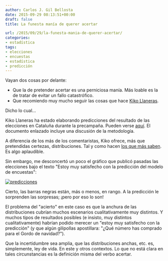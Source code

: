 ```yaml
---
author: Carlos J. Gil Bellosta
date: 2015-09-29 08:13:51+00:00
draft: false
title: La funesta manía de querer acertar

url: /2015/09/29/la-funesta-mania-de-querer-acertar/
categories:
- estadística
tags:
- elecciones
- encuestas
- estadística
- predicción
---
```


Vayan dos cosas por delante:

* Que la de pretender acertar es una perniciosa manía. Más loable es la de tratar de evitar un fallo catastrófico.
* Que recomiendo muy mucho seguir las cosas que hace [Kiko Llaneras](https://twitter.com/kikollan).

Dicho lo cual...

Kiko Llaneras ha estado elaborando predicciones del resultado de las elecciones en Cataluña durante la precampaña. Pueden verse [aquí](http://www.elespanol.com/elecciones-catalanas/como-votaran-los-catalanes-una-prediccion-del-27s-a-partir-de-las-encuestas/). El documento enlazado incluye una discusión de la metodología.

A diferencia de los más de los comentaristas, Kiko ofrece, más que pretendidas certezas, distribuciones. Tal y como hacen [los que más saben](http://www.datanalytics.com/2011/10/19/visualizacion-de-la-incertidumbre-sobre-el-futuro/). Es algo aplaudible.

Sin embargo, me desconcertó un poco el gráfico que publicó pasadas las elecciones bajo el texto "Estoy muy satisfecho con la predicción del modelo de encuestas":

[![predicciones](/wp-uploads/2015/09/predicciones.png#center)
](/wp-uploads/2015/09/predicciones.png#center)

Cierto, las barras negras están, más o menos, en rango. A la predicción le sorprenden las sorpresas; ¡pero por eso lo son!

El problema del "acierto" en este caso es que la anchura de las distribuciones cubrían muchos escenarios cualitativamente muy distintos. Y muchos tipos de resultados posibles (e insisto, muy distintos cualitativamente) habrían podido merecer un "estoy muy satisfecho con la predicción" (y que algún gilipollas apostillara: "¿Qué número has comprado para el Gordo de navidad?").

Que la incertidumbre sea amplia, que las distribuciones anchas, etc. es, simplemente, ley de vida. En este y otros contextos. Lo que no está clara en tales circunstancias es la definición misma del verbo acertar.
